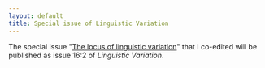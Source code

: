 ```yaml
---
layout: default
title: Special issue of Linguistic Variation
---
```


The special issue "[The locus of linguistic
variation](https://benjamins.com/#catalog/journals/lv.16.2/main)" that
I co-edited will be published as issue 16:2 of _Linguistic Variation_.
